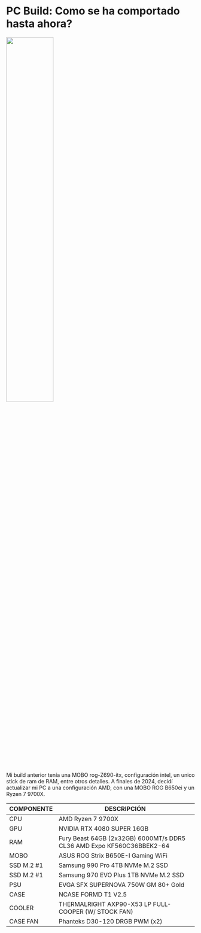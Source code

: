 
# PC Build: Como se ha comportado hasta ahora?

<img src="assets/black-build-1.JPEG" width="50%" >


Mi build anterior tenía una MOBO rog-Z690-itx, configuración intel, un unico stick de ram de RAM, entre otros detalles.
A finales de 2024, decidí actualizar mi PC a una configuración AMD, con una MOBO ROG B650ei y un Ryzen 7 9700X.

<!-- quiero hacer una tabla con cada componente -->
| COMPONENTE | DESCRIPCIÓN |
| --- | --- |
| CPU | AMD Ryzen 7 9700X |
| GPU | NVIDIA RTX 4080 SUPER 16GB |
| RAM | Fury Beast 64GB (2x32GB) 6000MT/s DDR5 CL36 AMD Expo KF560C36BBEK2-64 |
| MOBO | ASUS ROG Strix B650E-I Gaming WiFi |
| SSD M.2 #1 | Samsung 990 Pro 4TB NVMe M.2 SSD |
| SSD M.2 #1 | Samsung 970 EVO Plus 1TB NVMe M.2 SSD |
| PSU | EVGA SFX SUPERNOVA 750W GM 80+ Gold |
| CASE | NCASE FORMD T1 V2.5 |
| COOLER | THERMALRIGHT AXP90-X53 LP FULL-COOPER (W/ STOCK FAN) |
| CASE FAN | Phanteks D30-120 DRGB PWM (x2) |

<img src="assets/2025/build-overview-1.JPEG" width="80%" style="transform:rotate(-90deg);margin-left:5em">


## Galeria 

<!-- table of images -->
|  |  |
| --- | --- |
| <img src="assets/2025/IMG_4396.JPEG" > | <img src="assets/2025/IMG_4398.JPEG" > |
| <img src="assets/2025/IMG_4413.JPEG" > | <img src="assets/2025/IMG_4400.JPEG" > |
| <img src="assets/2025/IMG_4401.JPEG" > | <img src="assets/2025/IMG_4418.JPEG" > |


## Soporte de GPU para la RTX 4080 SUPER

Soporte de GPU para la RTX 4080 SUPER, con impresion 3d (modelo de EIGA: ...)

Mi intencion con este soporte es cualquier deformacion y/o movimiento (sagging) de la GPU, dado que antes de tener este soporte, la GPU no estaba bien sujeta y podía ver como se movia segun la posicion del case. Uso este case en un soporte bajo el escritorio, posicion horizontal, y pude notar como el peso de la GPU hacia un desbalance.


<img src="assets/2025/IMG_4405.JPEG" width="50%" >
<img src="assets/2025/IMG_4404.JPEG" width="50%" >
<img src="assets/2025/IMG_4403.JPEG" width="50%" >

## M.2 SSDs Configuración

Esta MOBO cuenta con 2 slots M.2, uno en la parte trasera y otro en la parte delantera.

El M.2 trasero es un Samsung 970 EVO Plus de 1TB, y el M.2 delantero es un Samsung 990 Pro de 4TB.

Para el M.2 trasero, colocandolo en el slot trasero directamente, las temperaturas eran muy altas, llegando a 55-60°C en uso continuo. Dado que se acercaba a la temperatura dañina (70°C), decidí probar con una extensión del M.2.

<img src="assets/m2-extension-nodrive-w-screw.png" width="50%">

Esto mejoró mucho las tempereaturas del M2, al estar en un area con mas flujo de aire. También dio paso a la posibilidad de usar un disipador de calor para el M.2.

<img src="assets/2025/IMG_4408.JPEG" width="50%" >

Habia 2 opciones, usar el tornillo que me permite el case, o cinta Velcro de 3M. De momento me decidí por la cinta Velcro, sujeto a pruebas.

<img src="assets/2025/IMG_4411.JPEG" width="50%" >
<img src="assets/2025/IMG_4410.JPEG" width="50%" >
<img src="assets/2025/IMG_4406.JPEG" width="50%" >

## Benchmarks/Pruebas de rendimiento

Mi meta con este build, en especifico con la CPU, es mantener los 5GHz multinucleo, con buen rendimiento y temperaturas. Para esto usé configuraciones en la BIOS: PBO2, Curve Optimizer y Limitador de temperaturas.

Aprendí mucho de este video: https://www.youtube.com/watch?v=gyd7VDRApjM&t=35s

(bios-screenshots-soon...)

- Para la RAM, estoy usando 5600 MT/s, dado que con 6000 MT/s noté las temperaturas de los sticks de RAM subían considerablemente, y no noté una diferencia significativa en rendimiento.

<img src="assets/2025/IMG_4423.JPEG" width="50%" >
<img src="assets/2025/IMG_4426.JPEG" width="50%" >
<img src="assets/2025/IMG_4429.JPEG" width="50%" >






